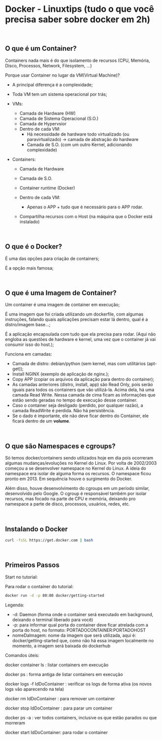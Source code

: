# Docker - Linuxtips (tudo o que você precisa saber sobre docker em 2h)

<br/>

## O que é um Container?

Containers nada mais é do que isolamento de recursos (CPU, Memória, Disco, Processos, Network, Filesystem, ...)

Porque usar Container no lugar da VM(Virtual Machine)?

- A principal diferença é a complexidade;
- Toda VM tem um sistema operacional por trás;
- VMs:

  - Camada de Hardware (HW)
  - Camada de Sistema Operacional (S.O.)
  - Camada de Hypervsior
  - Dentro de cada VM:
    - Há necessidade de hardware todo virtualizado (ou paravirtualizado) -> camada de abstração do hardware
    - Camada de S.O. (com um outro Kernel, adicionando complexidade)

- Containers:

  - Camada de Hardware
  - Camada de S.O.
  - Container runtime (Docker)
  - Dentro de cada VM:

    - Apenas o APP + tudo que é necessário para o APP rodar.

  - Compartilha recursos com o Host (na máquina que o Docker está instalado)

<br/>

## O que é o Docker?

É uma das opções para criação de containers;

É a opção mais famosa;

<br/>

## O que é uma Imagem de Container?

Um container é uma imagem de container em execução;

É uma imagem que foi criada utilizando um dockerfile, com algumas instruções, falando quais aplicações precisam estar lá dentro, qual é a distro/imagem base...;

É a aplicação encapsulada com tudo que ela precisa para rodar. (Aqui não engloba as questões de hardware e kernel, uma vez que o container já vai consumir isso do host.);

Funciona em camadas:

- Camada de distro: debian/python (sem kernel, mas com utilitários (apt-get));
- Install NGINX (exemplo de aplicação de nginx.);
- Copy APP (copiar os arquivos da aplicação para dentro do container);
- As camadas anteriores (distro, install, app) são Read Only, pois serão iguais para todos os containers que vão utilizá-la. Acima dela, há uma camada Read Write. Nessa camada de cima ficam as informações que estão sendo geradas no tempo de execução desse container.
- Caso o container seja desligado (perdido, por qualquer razão), a camada ReadWrite é perdida. Não há persistência.
- Se o dado é importante, ele não deve ficar dentro do Container, ele ficará dentro de um **volume**.

<br/>

## O que são Namespaces e cgroups?

Só temos docker/containers sendo utilizados hoje em dia pois ocorreram algumas mudanças/evoluções no Kernel do Linux. Por volta de 2002/2003 começou a se desenvolver namespace no Kernel do Linux. A ideia do namespace era isolar de alguma forma os recursos. O namespace ficou pronto em 2013. Em sequência houve o surgimento do Docker.

Além disso, houve desenvolvimento do cgroups em um período similar, desenvolvido pelo Google. O cgroup é responsável também por isolar recursos, mas focado na parte de CPU e memória, deixando pro namespace a parte de disco, processos, usuários, redes, etc.

<br/>

## Instalando o Docker

```bash
curl -fsSL https://get.docker.com | bash
```

<br/>

## Primeiros Passos

Start no tutorial:

Para rodar o container do tutorial:

```bash
docker run -d -p 80:80 docker/getting-started
```

Legenda:

- -d: Daemon (forma onde o container será executado em background, deixando o terminal liberado para você)
- -p: para informar qual porta do container deve ficar atrelada com a porta do host, no formato: PORTADOCONTAINER:PORTADOHOST
- nomeDaImagem: nome da imagem que será utilizada, aqui é: docker/getting-started que, como não há essa imagem localmente no momento, a imagem será baixada do dockerhub

Comandos úteis:

docker container ls : listar containers em execução

docker ps : forma antiga de listar containers em execução

docker logs -f IdDoContainer : verificar os logs de forma ativa (os novos logs vão aparecendo na tela)

docker rm IdDoContainer : para remover um container

docker stop IdDoContainer : para parar um container

docker ps -a : ver todos containers, inclusive os que estão parados ou que morreram

docker start IdDoContainer: para rodar o container
